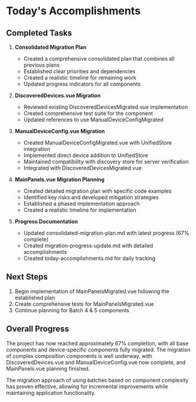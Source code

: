 # Today's Accomplishments

## Completed Tasks

1. **Consolidated Migration Plan**

   - Created a comprehensive consolidated plan that combines all previous plans
   - Established clear priorities and dependencies
   - Created a realistic timeline for remaining work
   - Updated progress indicators for all components

2. **DiscoveredDevices.vue Migration**

   - Reviewed existing DiscoveredDevicesMigrated.vue implementation
   - Created comprehensive test suite for the component
   - Updated references to use ManualDeviceConfigMigrated

3. **ManualDeviceConfig.vue Migration**

   - Created ManualDeviceConfigMigrated.vue with UnifiedStore integration
   - Implemented direct device addition to UnifiedStore
   - Maintained compatibility with discovery store for server verification
   - Integrated with DiscoveredDevicesMigrated.vue

4. **MainPanels.vue Migration Planning**

   - Created detailed migration plan with specific code examples
   - Identified key risks and developed mitigation strategies
   - Established a phased implementation approach
   - Created a realistic timeline for implementation

5. **Progress Documentation**
   - Updated consolidated-migration-plan.md with latest progress (67% complete)
   - Created migration-progress-update.md with detailed accomplishments
   - Created today-accomplishments.md for daily tracking

## Next Steps

1. Begin implementation of MainPanelsMigrated.vue following the established plan
2. Create comprehensive tests for MainPanelsMigrated.vue
3. Continue planning for Batch 4 & 5 components

## Overall Progress

The project has now reached approximately 67% completion, with all base components and device-specific components fully migrated. The migration of complex composition components is well underway, with DiscoveredDevices.vue and ManualDeviceConfig.vue now complete, and MainPanels.vue planning finished.

The migration approach of using batches based on component complexity has proven effective, allowing for incremental improvements while maintaining application functionality.
